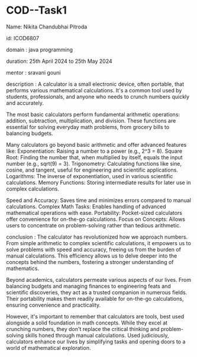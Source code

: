 # COD--Task1
Name: Nikita Chandubhai Pitroda

id: ICOD6807

domain : java programming

duration: 25th April 2024 to 25th May 2024

mentor : sravani gouni

description : A calculator is a small electronic device, often portable, that performs various mathematical calculations. It's a common tool used by students, professionals, and anyone who needs to crunch numbers quickly and accurately.

The most basic calculators perform fundamental arithmetic operations: addition, subtraction, multiplication, and division. These functions are essential for solving everyday math problems, from grocery bills to balancing budgets.

Many calculators go beyond basic arithmetic and offer advanced features like: Exponentiation: Raising a number to a power (e.g., 2^3 = 8). Square Root: Finding the number that, when multiplied by itself, equals the input number (e.g., sqrt(9) = 3). Trigonometry: Calculating functions like sine, cosine, and tangent, useful for engineering and scientific applications. Logarithms: The inverse of exponentiation, used in various scientific calculations. Memory Functions: Storing intermediate results for later use in complex calculations.

Speed and Accuracy: Saves time and minimizes errors compared to manual calculations. Complex Math Tasks: Enables handling of advanced mathematical operations with ease. Portability: Pocket-sized calculators offer convenience for on-the-go calculations. Focus on Concepts: Allows users to concentrate on problem-solving rather than tedious arithmetic.

conclusion : The calculator has revolutionized how we approach numbers. From simple arithmetic to complex scientific calculations, it empowers us to solve problems with speed and accuracy, freeing us from the burden of manual calculations. This efficiency allows us to delve deeper into the concepts behind the numbers, fostering a stronger understanding of mathematics.

Beyond academics, calculators permeate various aspects of our lives. From balancing budgets and managing finances to engineering feats and scientific discoveries, they act as a trusted companion in numerous fields. Their portability makes them readily available for on-the-go calculations, ensuring convenience and practicality.

However, it's important to remember that calculators are tools, best used alongside a solid foundation in math concepts. While they excel at crunching numbers, they don't replace the critical thinking and problem-solving skills honed through manual calculations. Used judiciously, calculators enhance our lives by simplifying tasks and opening doors to a world of mathematical exploration.
